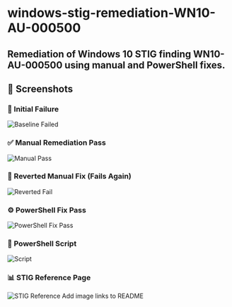 # windows-stig-remediation-WN10-AU-000500
Remediation of Windows 10 STIG finding WN10-AU-000500 using manual and PowerShell fixes.
---

## 🧪 Screenshots

### 🔴 Initial Failure
![Baseline Failed](./screenshots/1_baseline_failed.png)

### ✅ Manual Remediation Pass
![Manual Pass](./screenshots/2_manual_fix_passed.png)

### 🔁 Reverted Manual Fix (Fails Again)
![Reverted Fail](./screenshots/3_reverted_fix_failed.png)

### ⚙️ PowerShell Fix Pass
![PowerShell Fix Pass](./screenshots/4_powershell_fix_passed.png)

### 🧾 PowerShell Script
![Script](./screenshots/5_powershell_script.png)

### 📊 STIG Reference Page
![STIG Reference](./screenshots/7_stig_reference_page.png)
Add image links to README
